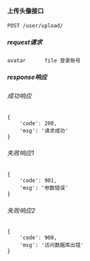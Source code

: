 #### 上传头像接口

    POST /user/upload/

##### request请求

    avatar      file 登录账号

##### response响应

###### 成功响应

    {
        'code': 200,
        'msg': '请求成功'
    }

###### 失败响应1

    {
        'code': 901,
        'msg': '参数错误'
    }

###### 失败响应2

    {
        'code': 900,
        'msg': '访问数据库出错'
    }